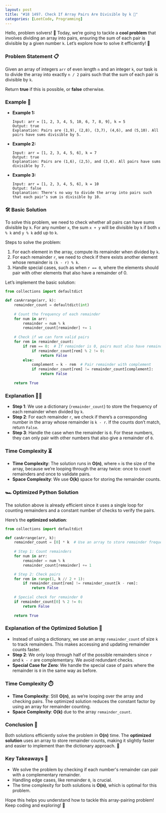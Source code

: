```yaml
---
layout: post
title: "#18 1497. Check If Array Pairs Are Divisible by k 🚀"
categories: [LeetCode, Programming]
---
```



Hello, problem solvers! 👋 Today, we’re going to tackle a **cool problem** that involves dividing an array into pairs, ensuring the sum of each pair is divisible by a given number `k`. Let’s explore how to solve it efficiently! 🚀

### Problem Statement 📋

Given an array of integers `arr` of even length `n` and an integer `k`, our task is to divide the array into exactly `n / 2` pairs such that the sum of each pair is divisible by `k`.

Return **true** if this is possible, or **false** otherwise.

### Example 🧐

- **Example 1:**
  ```plaintext
  Input: arr = [1, 2, 3, 4, 5, 10, 6, 7, 8, 9], k = 5
  Output: true
  Explanation: Pairs are (1,9), (2,8), (3,7), (4,6), and (5,10). All pairs have sums divisible by 5.
  ```

- **Example 2:**
  ```plaintext
  Input: arr = [1, 2, 3, 4, 5, 6], k = 7
  Output: true
  Explanation: Pairs are (1,6), (2,5), and (3,4). All pairs have sums divisible by 7.
  ```

- **Example 3:**
  ```plaintext
  Input: arr = [1, 2, 3, 4, 5, 6], k = 10
  Output: false
  Explanation: There's no way to divide the array into pairs such that each pair’s sum is divisible by 10.
  ```

### 🛠️ Basic Solution

To solve this problem, we need to check whether all pairs can have sums divisible by `k`. For any number `x`, the sum `x + y` will be divisible by `k` if both `x % k` and `y % k` add up to `k`.

Steps to solve the problem:

1. For each element in the array, compute its remainder when divided by `k`.
2. For each remainder `r`, we need to check if there exists another element whose remainder is `(k - r) % k`.
3. Handle special cases, such as when `r == 0`, where the elements should pair with other elements that also have a remainder of 0.

Let’s implement the basic solution:

```python
from collections import defaultdict

def canArrange(arr, k):
    remainder_count = defaultdict(int)
    
    # Count the frequency of each remainder
    for num in arr:
        remainder = num % k
        remainder_count[remainder] += 1
    
    # Check if we can form valid pairs
    for rem in remainder_count:
        if rem == 0:  # If remainder is 0, pairs must also have remainder 0
            if remainder_count[rem] % 2 != 0:
                return False
        else:
            complement = k - rem  # Pair remainder with complement
            if remainder_count[rem] != remainder_count[complement]:
                return False
                
    return True
```

### Explanation 🧑‍🏫

- **Step 1**: We use a dictionary (`remainder_count`) to store the frequency of each remainder when divided by `k`.
- **Step 2**: For each remainder `r`, we check if there’s a corresponding number in the array whose remainder is `k - r`. If the counts don’t match, return `False`.
- **Step 3**: Handle the case when the remainder is `0`. For these numbers, they can only pair with other numbers that also give a remainder of `0`.

### Time Complexity ⏳

- **Time Complexity**: The solution runs in **O(n)**, where `n` is the size of the array, because we’re looping through the array twice: once to count remainders and once to validate pairs.
- **Space Complexity**: We use **O(k)** space for storing the remainder counts.

### 🏎️ Optimized Python Solution

The solution above is already efficient since it uses a single loop for counting remainders and a constant number of checks to verify the pairs.

Here’s the **optimized solution**:

```python
from collections import defaultdict

def canArrange(arr, k):
    remainder_count = [0] * k  # Use an array to store remainder frequencies
    
    # Step 1: Count remainders
    for num in arr:
        remainder = num % k
        remainder_count[remainder] += 1

    # Step 2: Check pairs
    for rem in range(1, k // 2 + 1):
        if remainder_count[rem] != remainder_count[k - rem]:
            return False
    
    # Special check for remainder 0
    if remainder_count[0] % 2 != 0:
        return False
    
    return True
```

### Explanation of the Optimized Solution 🚀

- Instead of using a dictionary, we use an array `remainder_count` of size `k` to track remainders. This makes accessing and updating remainder counts faster.
- **Step 2**: We only loop through half of the possible remainders since `r` and `k - r` are complementary. We avoid redundant checks.
- **Special Case for Zero**: We handle the special case of pairs where the remainder is `0` in the same way as before.

### Time Complexity ⏱️

- **Time Complexity**: Still **O(n)**, as we’re looping over the array and checking pairs. The optimized solution reduces the constant factor by using an array for remainder counting.
- **Space Complexity**: **O(k)** due to the array `remainder_count`.

### Conclusion 🎯

Both solutions efficiently solve the problem in **O(n)** time. The **optimized solution** uses an array to store remainder counts, making it slightly faster and easier to implement than the dictionary approach. 🎉

### Key Takeaways 📝

- We solve the problem by checking if each number's remainder can pair with a complementary remainder.
- Handling edge cases, like remainder `0`, is crucial.
- The time complexity for both solutions is **O(n)**, which is optimal for this problem.

Hope this helps you understand how to tackle this array-pairing problem! Keep coding and exploring! 🚀
